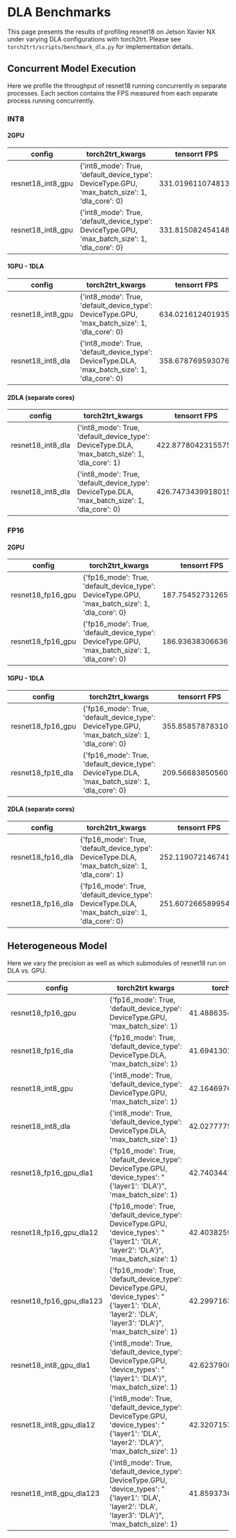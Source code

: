 # DLA Benchmarks

This page presents the results of profiling resnet18 on Jetson Xavier NX under varying DLA configurations with torch2trt.  Please see ``torch2trt/scripts/benchmark_dla.py`` 
for implementation details.

## Concurrent Model Execution

Here we profile the throughput of resnet18 running concurrently in separate processes.  Each section contains the FPS measured from each separate process running concurrently.

### INT8

#### 2GPU

| config | torch2trt_kwargs | tensorrt FPS |
|--------|------------------|--------------|
| resnet18_int8_gpu | {'int8_mode': True, 'default_device_type': DeviceType.GPU, 'max_batch_size': 1, 'dla_core': 0} | 331.0196110748139 |
| resnet18_int8_gpu | {'int8_mode': True, 'default_device_type': DeviceType.GPU, 'max_batch_size': 1, 'dla_core': 0} | 331.8150824541489 |

#### 1GPU - 1DLA

| config | torch2trt_kwargs | tensorrt FPS |
|--------|------------------|--------------|
| resnet18_int8_gpu | {'int8_mode': True, 'default_device_type': DeviceType.GPU, 'max_batch_size': 1, 'dla_core': 0} | 634.021612401935 |
| resnet18_int8_dla | {'int8_mode': True, 'default_device_type': DeviceType.DLA, 'max_batch_size': 1, 'dla_core': 0} | 358.6787695930769 |

#### 2DLA (separate cores)

| config | torch2trt_kwargs | tensorrt FPS |
|--------|------------------|--------------|
| resnet18_int8_dla | {'int8_mode': True, 'default_device_type': DeviceType.DLA, 'max_batch_size': 1, 'dla_core': 1} | 422.87780423155755 |
| resnet18_int8_dla | {'int8_mode': True, 'default_device_type': DeviceType.DLA, 'max_batch_size': 1, 'dla_core': 0} | 426.7473439918015 |

### FP16

#### 2GPU

| config | torch2trt_kwargs | tensorrt FPS |
|--------|------------------|--------------|
| resnet18_fp16_gpu | {'fp16_mode': True, 'default_device_type': DeviceType.GPU, 'max_batch_size': 1, 'dla_core': 0} | 187.75452731265406 |
| resnet18_fp16_gpu | {'fp16_mode': True, 'default_device_type': DeviceType.GPU, 'max_batch_size': 1, 'dla_core': 0} | 186.93638306636586 |

#### 1GPU - 1DLA

| config | torch2trt_kwargs | tensorrt FPS |
|--------|------------------|--------------|
| resnet18_fp16_gpu | {'fp16_mode': True, 'default_device_type': DeviceType.GPU, 'max_batch_size': 1, 'dla_core': 0} | 355.8585787831001 |
| resnet18_fp16_dla | {'fp16_mode': True, 'default_device_type': DeviceType.DLA, 'max_batch_size': 1, 'dla_core': 0} | 209.5668385056025 |

#### 2DLA (separate cores)

| config | torch2trt_kwargs | tensorrt FPS |
|--------|------------------|--------------|
| resnet18_fp16_dla | {'fp16_mode': True, 'default_device_type': DeviceType.DLA, 'max_batch_size': 1, 'dla_core': 1} | 252.11907214674176 |
| resnet18_fp16_dla | {'fp16_mode': True, 'default_device_type': DeviceType.DLA, 'max_batch_size': 1, 'dla_core': 0} | 251.6072665899547 |

## Heterogeneous Model

Here we vary the precision as well as which submodules of resnet18 run on DLA vs. GPU.

| config | torch2trt kwargs | torch FPS | tensorrt FPS |
|---|---|---|---|
| resnet18_fp16_gpu | {'fp16_mode': True, 'default_device_type': DeviceType.GPU, 'max_batch_size': 1} | 41.48863547383661 | 456.3341766145895 |
| resnet18_fp16_dla | {'fp16_mode': True, 'default_device_type': DeviceType.DLA, 'max_batch_size': 1} | 41.69413020799957 | 274.6236549157457 |
| resnet18_int8_gpu | {'int8_mode': True, 'default_device_type': DeviceType.GPU, 'max_batch_size': 1} | 42.16469766415027 | 793.2889028321634 |
| resnet18_int8_dla | {'int8_mode': True, 'default_device_type': DeviceType.DLA, 'max_batch_size': 1} | 42.02777756149902 | 514.262372651439 |
| resnet18_fp16_gpu_dla1 | {'fp16_mode': True, 'default_device_type': DeviceType.GPU, 'device_types': "{'layer1': 'DLA'}", 'max_batch_size': 1} | 42.7403441810802 | 394.57422247913195 |
| resnet18_fp16_gpu_dla12 | {'fp16_mode': True, 'default_device_type': DeviceType.GPU, 'device_types': "{'layer1': 'DLA', 'layer2': 'DLA'}", 'max_batch_size': 1} | 42.40382590738402 | 398.805262354432 |
| resnet18_fp16_gpu_dla123 | {'fp16_mode': True, 'default_device_type': DeviceType.GPU, 'device_types': "{'layer1': 'DLA', 'layer2': 'DLA', 'layer3': 'DLA'}", 'max_batch_size': 1} | 42.2997163615733 | 389.61254308033745 |
| resnet18_int8_gpu_dla1 | {'int8_mode': True, 'default_device_type': DeviceType.GPU, 'device_types': "{'layer1': 'DLA'}", 'max_batch_size': 1} | 42.623790888121285 | 476.278066006966 |
| resnet18_int8_gpu_dla12 | {'int8_mode': True, 'default_device_type': DeviceType.GPU, 'device_types': "{'layer1': 'DLA', 'layer2': 'DLA'}", 'max_batch_size': 1} | 42.320715371630605 | 496.7642812355515 |
| resnet18_int8_gpu_dla123 | {'int8_mode': True, 'default_device_type': DeviceType.GPU, 'device_types': "{'layer1': 'DLA', 'layer2': 'DLA', 'layer3': 'DLA'}", 'max_batch_size': 1} | 41.859373689253914 | 500.02851665716946 |